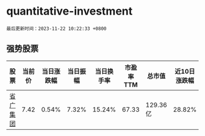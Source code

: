 # quantitative-investment

`最后更新时间：2023-11-22 10:22:33 +0800`

## 强势股票

|股票|当前价|当日涨跌幅|当日振幅|当日换手率|市盈率TTM|总市值|近10日涨跌幅|
|----|----|----|----|----|----|----|----|
|[省广集团](https://xueqiu.com/S/SZ002400)|7.42|0.54%|7.32%|15.24%|67.33|129.36亿|28.82%|
